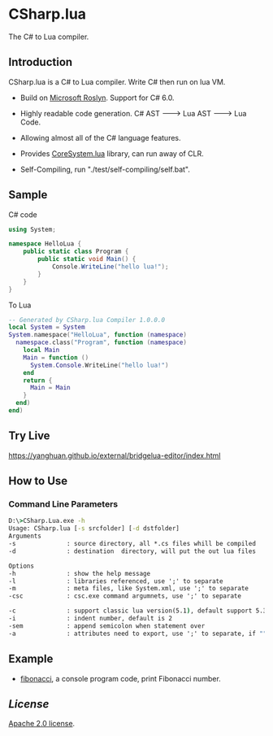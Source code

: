 # CSharp.lua
The C# to Lua compiler.

## Introduction
CSharp.lua is a C# to Lua compiler. Write C# then run on lua VM.
* Build on [Microsoft Roslyn](https://github.com/dotnet/roslyn). Support for C# 6.0.

* Highly readable code generation. C# AST ---> Lua AST ---> Lua Code.

* Allowing almost all of the C# language features.

* Provides [CoreSystem.lua](https://github.com/yanghuan/CSharp.lua/tree/master/CSharp.lua/CoreSystem.Lua/CoreSystem) library, can run away of CLR.

* Self-Compiling, run "./test/self-compiling/self.bat".

## Sample
C# code
```csharp
using System;

namespace HelloLua {
    public static class Program {
        public static void Main() {
            Console.WriteLine("hello lua!");
        }
    }
}
```
To Lua
```lua
-- Generated by CSharp.lua Compiler 1.0.0.0
local System = System
System.namespace("HelloLua", function (namespace) 
  namespace.class("Program", function (namespace) 
    local Main
    Main = function () 
      System.Console.WriteLine("hello lua!")
    end
    return {
      Main = Main
    }
  end)
end)
```

## Try Live
https://yanghuan.github.io/external/bridgelua-editor/index.html

## How to Use 
### Command Line Parameters
```cmd
D:\>CSharp.Lua.exe -h
Usage: CSharp.lua [-s srcfolder] [-d dstfolder]
Arguments 
-s              : source directory, all *.cs files whill be compiled
-d              : destination  directory, will put the out lua files

Options
-h              : show the help message    
-l              : libraries referenced, use ';' to separate      
-m              : meta files, like System.xml, use ';' to separate     
-csc            : csc.exe command argumnets, use ';' to separate

-c              : support classic lua version(5.1), default support 5.3 
-i              : indent number, default is 2
-sem            : append semicolon when statement over
-a              : attributes need to export, use ';' to separate, if ""-a"" only, all attributes whill be exported
```

## Example
- [fibonacci](https://github.com/yanghuan/CSharp.lua/tree/master/test/fibonacci), a console program code, print Fibonacci number. 

## *License*
[Apache 2.0 license](https://raw.githubusercontent.com/yanghuan/CSharp.lua/master/LICENSE).
